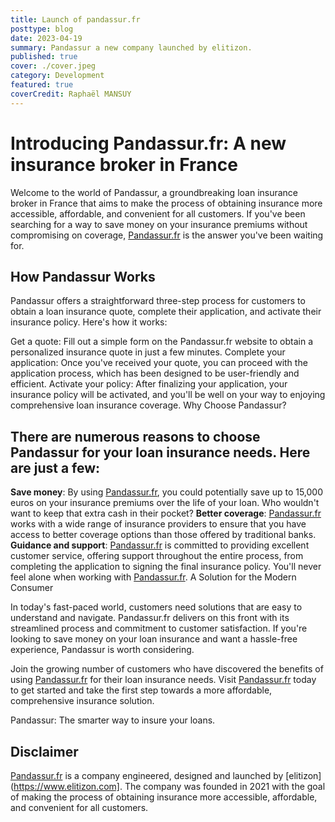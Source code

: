 ```yaml
---
title: Launch of pandassur.fr 
posttype: blog
date: 2023-04-19
summary: Pandassur a new company launched by elitizon.
published: true
cover: ./cover.jpeg
category: Development
featured: true
coverCredit: Raphaël MANSUY
---
```


# Introducing Pandassur.fr: A new insurance broker in France

Welcome to the world of Pandassur, a groundbreaking loan insurance broker in France that aims to make the process of obtaining insurance more accessible, affordable, and convenient for all customers. If you've been searching for a way to save money on your insurance premiums without compromising on coverage, [Pandassur.fr](https://www.pandassur.fr) is the answer you've been waiting for.


## How Pandassur Works

Pandassur offers a straightforward three-step process for customers to obtain a loan insurance quote, complete their application, and activate their insurance policy. Here's how it works:

Get a quote: Fill out a simple form on the Pandassur.fr website to obtain a personalized insurance quote in just a few minutes.
Complete your application: Once you've received your quote, you can proceed with the application process, which has been designed to be user-friendly and efficient.
Activate your policy: After finalizing your application, your insurance policy will be activated, and you'll be well on your way to enjoying comprehensive loan insurance coverage.
Why Choose Pandassur?

## There are numerous reasons to choose Pandassur for your loan insurance needs. Here are just a few:

**Save money**: By using [Pandassur.fr](https://www.pandassur.fr), you could potentially save up to 15,000 euros on your insurance premiums over the life of your loan. Who wouldn't want to keep that extra cash in their pocket?
**Better coverage**: [Pandassur.fr](https://www.pandassur.fr) works with a wide range of insurance providers to ensure that you have access to better coverage options than those offered by traditional banks.
**Guidance and support**: [Pandassur.fr](https://www.pandassur.fr) is committed to providing excellent customer service, offering support throughout the entire process, from completing the application to signing the final insurance policy. You'll never feel alone when working with [Pandassur.fr](https://www.pandassur.fr).
A Solution for the Modern Consumer

In today's fast-paced world, customers need solutions that are easy to understand and navigate. Pandassur.fr delivers on this front with its streamlined process and commitment to customer satisfaction. If you're looking to save money on your loan insurance and want a hassle-free experience, Pandassur is worth considering.

Join the growing number of customers who have discovered the benefits of using [Pandassur.fr](https://www.pandassur.fr) for their loan insurance needs. Visit [Pandassur.fr](https://www.pandassur.fr) today to get started and take the first step towards a more affordable, comprehensive insurance solution.

Pandassur: The smarter way to insure your loans.

## Disclaimer

[Pandassur.fr](https://www.pandassur.fr)  is a company engineered, designed and launched by [elitizon](https://www.elitizon.com]. The company was founded in 2021 with the goal of making the process of obtaining insurance more accessible, affordable, and convenient for all customers.